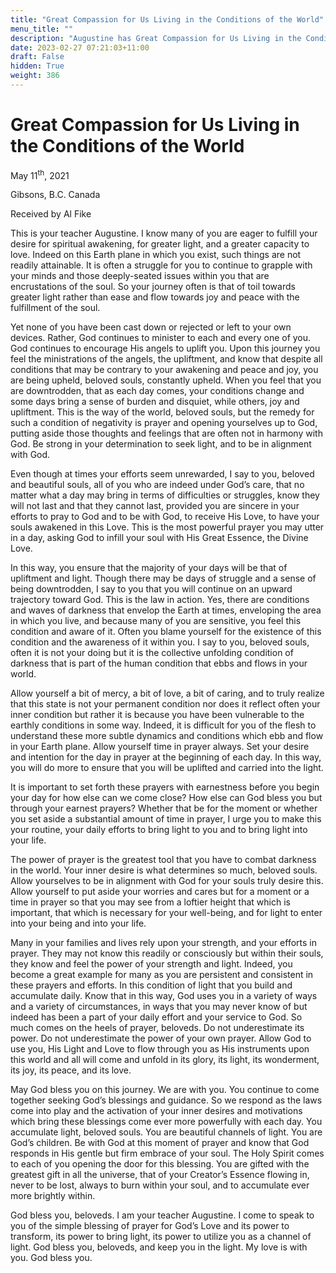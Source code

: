 ```yaml
---
title: "Great Compassion for Us Living in the Conditions of the World"
menu_title: ""
description: "Augustine has Great Compassion for Us Living in the Conditions of the World"
date: 2023-02-27 07:21:03+11:00
draft: False
hidden: True
weight: 386
---
```

# Great Compassion for Us Living in the Conditions of the World
May 11<sup>th</sup>, 2021

Gibsons, B.C. Canada

Received by Al Fike


This is your teacher Augustine. I know many of you are eager to fulfill your desire for spiritual awakening, for greater light, and a greater capacity to love. Indeed on this Earth plane in which you exist, such things are not readily attainable. It is often a struggle for you to continue to grapple with your minds and those deeply-seated issues within you that are encrustations of the soul. So your journey often is that of toil towards greater light rather than ease and flow towards joy and peace with the fulfillment of the soul.

Yet none of you have been cast down or rejected or left to your own devices. Rather, God continues to minister to each and every one of you. God continues to encourage His angels to uplift you. Upon this journey you feel the ministrations of the angels, the upliftment, and know that despite all conditions that may be contrary to your awakening and peace and joy, you are being upheld, beloved souls, constantly upheld.
When you feel that you are downtrodden, that as each day comes, your conditions change and some days bring a sense of burden and disquiet, while others, joy and upliftment. This is the way of the world, beloved souls, but the remedy for such a condition of negativity is prayer and opening yourselves up to God, putting aside those thoughts and feelings that are often not in harmony with God. Be strong in your determination to seek light, and to be in alignment with God. 

Even though at times your efforts seem unrewarded, I say to you, beloved and beautiful souls, all of you who are indeed under God’s care, that no matter what a day may bring in terms of difficulties or struggles, know they will not last and that they cannot last, provided you are sincere in your efforts to pray to God and to be with God, to receive His Love, to have your souls awakened in this Love. This is the most powerful prayer you may utter in a day, asking God to infill your soul with His Great Essence, the Divine Love.

In this way, you ensure that the majority of your days will be that of upliftment and light. Though there may be days of struggle and a sense of being downtrodden, I say to you that you will continue on an upward trajectory toward God. This is the law in action. Yes, there are conditions and waves of darkness that envelop the Earth at times, enveloping the area in which you live, and because many of you are sensitive, you feel this condition and aware of it. Often you blame yourself for the existence of this condition and the awareness of it within you. I say to you, beloved souls, often it is not your doing but it is the collective unfolding condition of darkness that is part of the human condition that ebbs and flows in your world.

Allow yourself a bit of mercy, a bit of love, a bit of caring, and to truly realize that this state is not your permanent condition nor does it reflect often your inner condition but rather it is because you have been vulnerable to the earthly conditions in some way. Indeed, it is difficult for you of the flesh to understand these more subtle dynamics and conditions which ebb and flow in your Earth plane. Allow yourself time in prayer always. Set your desire and intention for the day in prayer at the beginning of each day. In this way, you will do more to ensure that you will be uplifted and carried into the light.

It is important to set forth these prayers with earnestness before you begin your day for how else can we come close? How else can God bless you but through your earnest prayers? Whether that be for the moment or whether you set aside a substantial amount of time in prayer, I urge you to make this your routine, your daily efforts to bring light to you and to bring light into your life.

The power of prayer is the greatest tool that you have to combat darkness in the world. Your inner desire is what determines so much, beloved souls. Allow yourselves to be in alignment with God for your souls truly desire this. Allow yourself to put aside your worries and cares but for a moment or a time in prayer so that you may see from a loftier height that which is important, that which is necessary for your well-being, and for light to enter into your being and into your life.

Many in your families and lives rely upon your strength, and your efforts in prayer. They may not know this readily or consciously but within their souls, they know and feel the power of your strength and light. Indeed, you become a great example for many as you are persistent and consistent in these prayers and efforts. In this condition of light that you build and accumulate daily. Know that in this way, God uses you in a variety of ways and a variety of circumstances, in ways that you may never know of but indeed has been a part of your daily effort and your service to God.
So much comes on the heels of prayer, beloveds. Do not underestimate its power. Do not underestimate the power of your own prayer. Allow God to use you, His Light and Love to flow through you as His instruments upon this world and all will come and unfold in its glory, its light, its wonderment, its joy, its peace, and its love.

May God bless you on this journey. We are with you. You continue to come together seeking God’s blessings and guidance. So we respond as the laws come into play and the activation of your inner desires and motivations which bring these blessings come ever more powerfully with each day. You accumulate light, beloved souls. You are beautiful channels of light. You are God’s children. Be with God at this moment of prayer and know that God responds in His gentle but firm embrace of your soul. The Holy Spirit comes to each of you opening the door for this blessing. You are gifted with the greatest gift in all the universe, that of your Creator’s Essence flowing in, never to be lost, always to burn within your soul, and to accumulate ever more brightly within.

God bless you, beloveds. I am your teacher Augustine. I come to speak to you of the simple blessing of prayer for God’s Love and its power to transform, its power to bring light, its power to utilize you as a channel of light. God bless you, beloveds, and keep you in the light. My love is with you. God bless you.